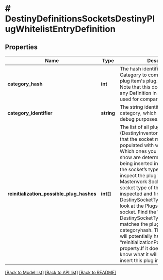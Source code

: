 # # DestinyDefinitionsSocketsDestinyPlugWhitelistEntryDefinition

## Properties

Name | Type | Description | Notes
------------ | ------------- | ------------- | -------------
**category_hash** | **int** | The hash identifier of the Plug Category to compare against the plug item&#39;s plug.plugCategoryHash.  Note that this does NOT relate to any Definition in itself, it is only used for comparison purposes. | [optional]
**category_identifier** | **string** | The string identifier for the category, which is here mostly for debug purposes. | [optional]
**reinitialization_possible_plug_hashes** | **int[]** | The list of all plug items (DestinyInventoryItemDefinition) that the socket may randomly be populated with when reinitialized.  Which ones you should actually show are determined by the plug being inserted into the socket, and the socket’s type.  When you inspect the plug that could go into a Masterwork Socket, look up the socket type of the socket being inspected and find the DestinySocketTypeDefinition.  Then, look at the Plugs that can fit in that socket. Find the Whitelist in the DestinySocketTypeDefinition that matches the plug item’s categoryhash.  That whitelist entry will potentially have a new “reinitializationPossiblePlugHashes” property.If it does, that means we know what it will roll if you try to insert this plug into this socket. | [optional]

[[Back to Model list]](../../README.md#models) [[Back to API list]](../../README.md#endpoints) [[Back to README]](../../README.md)
